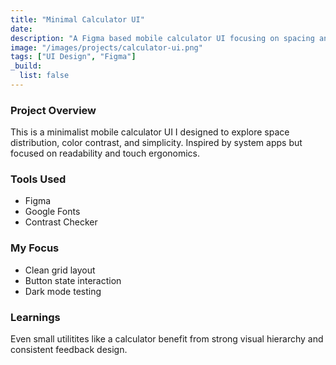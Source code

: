 ```yaml
---
title: "Minimal Calculator UI"
date: 
description: "A Figma based mobile calculator UI focusing on spacing and contrast."
image: "/images/projects/calculator-ui.png"
tags: ["UI Design", "Figma"]
_build:
  list: false
---
```


### Project Overview

This is a minimalist mobile calculator UI I designed to explore space distribution, color contrast, and simplicity. Inspired by system apps but focused on readability and touch ergonomics.

### Tools Used

- Figma
- Google Fonts
- Contrast Checker

### My Focus

- Clean grid layout
- Button state interaction
- Dark mode testing

### Learnings

Even small utilitites like a calculator benefit from strong visual hierarchy and consistent feedback design.
